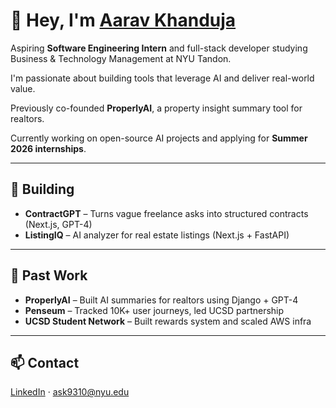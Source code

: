 # 👋 Hey, I'm [Aarav Khanduja](https://www.linkedin.com/in/aaravkhanduja)

Aspiring **Software Engineering Intern** and full-stack developer studying Business & Technology Management at NYU Tandon.

I'm passionate about building tools that leverage AI and deliver real-world value.

Previously co-founded **ProperlyAI**, a property insight summary tool for realtors.

Currently working on open-source AI projects and applying for **Summer 2026 internships**.

---

## 🚧 Building

- **ContractGPT** – Turns vague freelance asks into structured contracts (Next.js, GPT-4)
- **ListingIQ** – AI analyzer for real estate listings (Next.js + FastAPI)

---

## 📌 Past Work

- **ProperlyAI** – Built AI summaries for realtors using Django + GPT-4  
- **Penseum** – Tracked 10K+ user journeys, led UCSD partnership  
- **UCSD Student Network** – Built rewards system and scaled AWS infra

---

## 📫 Contact

[LinkedIn](https://linkedin.com/in/aaravkhanduja) · ask9310@nyu.edu
